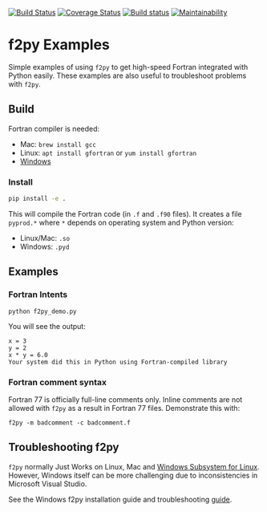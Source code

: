 [![Build Status](https://travis-ci.org/scivision/f2py-examples.svg?branch=master)](https://travis-ci.org/scivision/f2py-examples)
[![Coverage Status](https://coveralls.io/repos/github/scivision/f2py-examples/badge.svg?branch=master)](https://coveralls.io/github/scivision/f2py-examples?branch=master)
[![Build status](https://ci.appveyor.com/api/projects/status/n4a4xcu9ixsb9gf7?svg=true)](https://ci.appveyor.com/project/scivision/f2py-examples)
[![Maintainability](https://api.codeclimate.com/v1/badges/267260ede653e9a5e2f4/maintainability)](https://codeclimate.com/github/scivision/f2pyExamples/maintainability)

# f2py Examples


Simple examples of using `f2py` to get high-speed Fortran integrated with Python easily. 
These examples are also useful to troubleshoot problems with `f2py`.

## Build

Fortran compiler is needed:

* Mac: `brew install gcc`
* Linux: `apt install gfortran`  or  `yum install gfortran`
* [Windows](https://www.scivision.co/install-latest-gfortran-on-ubuntu/)

### Install

```sh
pip install -e .
```

This will compile the Fortran code (in `.f` and `.f90` files).
It creates a file `pyprod.*` where `*` depends on operating system and Python version:

* Linux/Mac: `.so` 
* Windows: `.pyd`

## Examples

### Fortran Intents

    python f2py_demo.py

You will see the output:

    x = 3
    y = 2
    x * y = 6.0
    Your system did this in Python using Fortran-compiled library

### Fortran comment syntax

Fortran 77 is officially full-line comments only. Inline comments are
not allowed with `f2py` as a result in Fortran 77 files. Demonstrate
this with:

    f2py -m badcomment -c badcomment.f

## Troubleshooting f2py

`f2py` normally Just Works on Linux, Mac and 
[Windows Subsystem for Linux](https://www.scivision.co/tag/#windows-subsystem-for-linux).
However, Windows itself can be more challenging due to inconsistencies in Microsoft Visual Studio.

See the Windows f2py installation guide and troubleshooting 
[guide](https://www.scivision.co/f2py-running-fortran-code-in-python-on-windows/).
